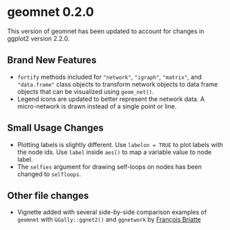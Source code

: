# geomnet 0.2.0

This version of geomnet has been updated to account for changes in ggplot2 version 2.2.0.

## Brand New Features

- `fortify` methods included for `"network"`, `"igraph"`, `"matrix"`, and `"data.frame"` class objects to transform network objects to data frame objects that can be visualized using `geom_net()`.
- Legend icons are updated to better represent the network data. A micro-network is drawn instead of a single point or line.

## Small Usage Changes

- Plotting labels is slightly different. Use `labelon = TRUE` to plot labels with the node ids. Use `label` inside `aes()` to map a variable value to node label.
- The `selfies` argument for drawing self-loops on nodes has been changed to `selfloops`.


## Other file changes

- Vignette added with several side-by-side comparison examples of `geomnet` with `GGally::ggnet2()` and `ggnetwork` by [François Briatte](https://github.com/briatte/)

